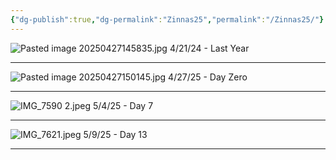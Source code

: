 ```yaml
---
{"dg-publish":true,"dg-permalink":"Zinnas25","permalink":"/Zinnas25/"}
---
```


![Pasted image 20250427145835.jpg](/img/user/2%20Source%20Material/Attachments/Pasted%20image%2020250427145835.jpg)
4/21/24 - Last Year

---
![Pasted image 20250427150145.jpg](/img/user/2%20Source%20Material/Attachments/Pasted%20image%2020250427150145.jpg)
4/27/25 - Day Zero

---

![IMG_7590 2.jpeg](/img/user/2%20Source%20Material/Attachments/IMG_7590%202.jpeg)
5/4/25 - Day 7

---

![IMG_7621.jpeg](/img/user/2%20Source%20Material/Attachments/IMG_7621.jpeg)
5/9/25 - Day 13

---